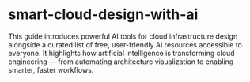 # smart-cloud-design-with-ai
This guide introduces powerful AI tools for cloud infrastructure design alongside a curated list of free, user-friendly AI resources accessible to everyone. It highlights how artificial intelligence is transforming cloud engineering — from automating architecture visualization to enabling smarter, faster workflows. 
